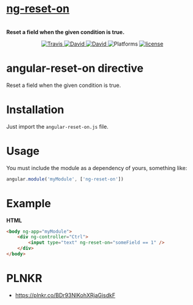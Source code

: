 <p align="center">
    <a href="https://github.com/waldirpereira/angular-reset-on">
        <h1>ng-reset-on</h1>
    </a>
    <br>
    <strong>Reset a field when the given condition is true.</strong>
</p>


<p align="center">
    <a href="https://travis-ci.org/waldirpereira/angular-reset-on.svg">
        <img src="https://travis-ci.org/waldirpereira/angular-reset-on.svg?branch=master"
             alt="Travis">
    </a>
    <a href="https://david-dm.org/joeblau/gitignore.io">
        <img src="https://img.shields.io/david/joeblau/gitignore.io.svg"
             alt="David">
    </a>
    <a href="https://david-dm.org/joeblau/gitignore.io#info=devDependencies">
        <img src="https://img.shields.io/david/dev/joeblau/gitignore.io.svg"
             alt="David">
    </a>
    <img src="https://img.shields.io/badge/Platforms-macOS%20%7C%20Linux%20%7C%20Windows-lightgrey.svg"
          alt="Platforms">
    <a href="https://github.com/joeblau/gitignore.io/blob/master/LICENSE.md">
        <img src="https://img.shields.io/github/license/joeblau/gitignore.io.svg"
             alt="license">
    </a>
</p>

# angular-reset-on directive
Reset a field when the given condition is true.

# Installation

Just import the `angular-reset-on.js` file.

# Usage

You must include the module as a dependency of yours, something like:

```Javascript
angular.module('myModule', ['ng-reset-on'])
```

# Example

**HTML**

```HTML
<body ng-app="myModule">
    <div ng-controller="Ctrl">
        <input type="text" ng-reset-on="someField == 1" />
    </div>
</body>
```

# PLNKR

  * https://plnkr.co/BDr93NlKohXRjaGisdkF
